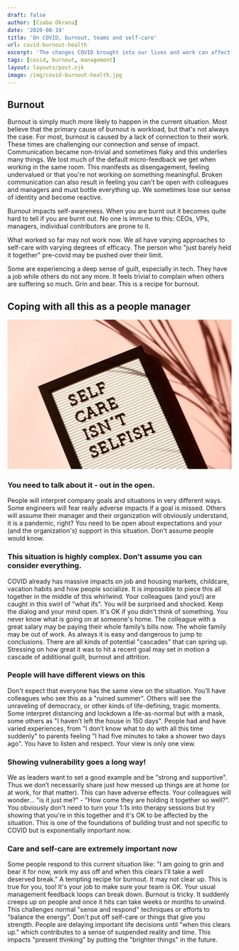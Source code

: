 ```yaml
---
draft: false
author: [Csaba Okrona]
date: '2020-08-19'
title: 'On COVID, burnout, teams and self-care'
url: covid-burnout-health
excerpt: 'The changes COVID brought into our lives and work can affect us in profound ways. Let me share some aspects and my thoughts with you.'
tags: [covid, burnout, management]
layout: layouts/post.njk
image: /img/covid-burnout-health.jpg
---
```


## Burnout

Burnout is simply much more likely to happen in the current situation. Most believe that the primary cause of burnout is workload, but that's not always the case. For most, burnout is caused by a lack of connection to their work. These times are challenging our connection and sense of impact. Communication became non-trivial and sometimes flaky and this underlies many things. We lost much of the default micro-feedback we get when working in the same room. This manifests as disengagement, feeling undervalued or that you're not working on something meaningful. Broken communication can also result in feeling you can't be open with colleagues and managers and must bottle everything up. We sometimes lose our sense of identity and become reactive.

Burnout impacts self-awareness. When you are burnt out it becomes quite hard to tell if you are burnt out. No one is immune to this: CEOs, VPs, managers, individual contributors are prone to it.

What worked so far may not work now. We all have varying approaches to self-care with varying degrees of efficacy. The person who "just barely held it together" pre-covid may be pushed over their limit.

Some are experiencing a deep sense of guilt, especially in tech. They have a job while others do not any more. It feels trivial to complain when others are suffering so much. Grin and bear. This is a recipe for burnout.

## Coping with all this as a people manager
![Self care isn't selfish](/img/self-care-isnt-selfish.jpeg)

### You need to talk about it - out in the open.

People will interpret company goals and situations in very different ways. Some engineers will fear really adverse impacts if a goal is missed. Others will assume their manager and their organization will obviously understand, it is a pandemic, right? You need to be open about expectations and your (and the organization's) support in this situation. Don't assume people would know.

### This situation is highly complex. Don't assume you can consider everything.

COVID already has massive impacts on job and housing markets, childcare, vacation habits and how people socialize. It is impossible to piece this all together in the middle of this whirlwind. Your colleagues (and you!) are caught in this swirl of "what ifs". You will be surprised and shocked. Keep the dialog and your mind open. It's OK if you didn't think of something. You never know what is going on at someone's home. The colleague with a great salary may be paying their whole family’s bills now. The whole family may be out of work. As always it is easy and dangerous to jump to conclusions. There are all kinds of potential "cascades" that can spring up. Stressing on how great it was to hit a recent goal may set in motion a cascade of additional guilt, burnout and attrition.

### People will have different views on this

Don't expect that everyone has the same view on the situation. You’ll have colleagues who see this as a "ruined summer". Others will see the unraveling of democracy, or other kinds of life-defining, tragic moments. Some interpret distancing and lockdown a life-as-normal but with a mask, some others as "I haven’t left the house in 150 days". People had and have varied experiences, from "I don’t know what to do with all this time suddenly" to parents feeling "I had five minutes to take a shower two days ago". You have to listen and respect. Your view is only one view.

### Showing vulnerability goes a long way!

We as leaders want to set a good example and be "strong and supportive". Thus we don’t necessarily share just how messed up things are at home (or at work, for that matter). This can have adverse effects. Your colleagues will wonder... "is it just me?" - "How come they are holding it together so well?". You obviously don't need to turn your 1:1s into therapy sessions but try showing that you're in this together and it's OK to be affected by the situation. This is one of the foundations of building trust and not specific to COVID but is exponentially important now.

### Care and self-care are extremely important now

Some people respond to this current situation like: "I am going to grin and bear it for now, work my ass off and when this clears I’ll take a well deserved break." A tempting recipe for burnout. It may not clear up. This is true for you, too! It's your job to make sure your team is OK. Your usual management feedback loops can break down. Burnout is tricky. It suddenly creeps up on people and once it hits can take weeks or months to unwind. This challenges normal "sense and respond" techniques or efforts to "balance the energy". Don't put off self-care or things that give you strength. People are delaying important life decisions until "when this clears up." which contributes to a sense of suspended reality and time. This impacts "present thinking" by putting the "brighter things" in the future.
